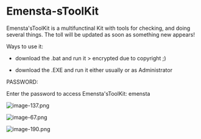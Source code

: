 # Emensta-sToolKit
Emensta'sToolKit is a multifunctinal Kit with tools for checking, and doing several things. The toll will be updated as soon as something new appears!

Ways to use it:
- download the .bat and run it > encrypted due to copyright ;)

- download the .EXE and run it either usually or as Administrator


PASSWORD: 

Enter the password to access Emensta'sToolKit: emensta

![image-137.png](https://github.com/EmenstaNougat/Emensta-sToolKit-.bat-.exe-/assets/114187939/39b74d23-79fd-45fb-82c9-b560c3a27790)

![image-67.png](https://github.com/EmenstaNougat/Emensta-sToolKit-.bat-.exe-/assets/114187939/8a667126-7566-4f49-a883-956e4c698fd3)

![image-190.png](https://github.com/EmenstaNougat/Emensta-sToolKit-.bat-.exe-/assets/114187939/eb7f7dd3-c66c-4821-a315-42c2a4444edc)